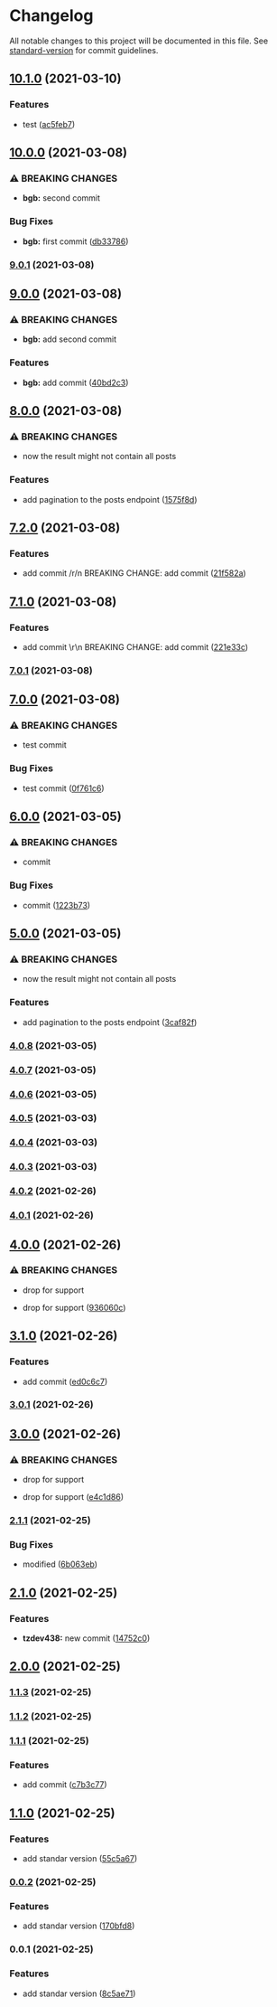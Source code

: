 # Changelog

All notable changes to this project will be documented in this file. See [standard-version](https://github.com/conventional-changelog/standard-version) for commit guidelines.

## [10.1.0](https://github.com/BrayantGB14/test/compare/v10.0.0...v10.1.0) (2021-03-10)


### Features

* test ([ac5feb7](https://github.com/BrayantGB14/test/commit/ac5feb7971064123fb6f30154632482e5fdb17f9))

## [10.0.0](https://github.com/BrayantGB14/test/compare/v9.0.1...v10.0.0) (2021-03-08)


### ⚠ BREAKING CHANGES

* **bgb:** second commit

### Bug Fixes

* **bgb:** first commit ([db33786](https://github.com/BrayantGB14/test/commit/db33786a69360d32214fe5937f9be102d565e49c))

### [9.0.1](https://github.com/BrayantGB14/test/compare/v9.0.0...v9.0.1) (2021-03-08)

## [9.0.0](https://github.com/BrayantGB14/test/compare/v8.0.0...v9.0.0) (2021-03-08)


### ⚠ BREAKING CHANGES

* **bgb:** add second commit

### Features

* **bgb:** add commit ([40bd2c3](https://github.com/BrayantGB14/test/commit/40bd2c39665001251d99e7054d98bdd1dd3664c1))

## [8.0.0](https://github.com/BrayantGB14/test/compare/v7.2.0...v8.0.0) (2021-03-08)


### ⚠ BREAKING CHANGES

* now the result might not contain all posts

### Features

* add pagination to the posts endpoint ([1575f8d](https://github.com/BrayantGB14/test/commit/1575f8d787e5717b2ca78e193c40f6941b83be56))

## [7.2.0](https://github.com/BrayantGB14/test/compare/v7.1.0...v7.2.0) (2021-03-08)


### Features

* add commit /r/n BREAKING CHANGE: add commit ([21f582a](https://github.com/BrayantGB14/test/commit/21f582ac20512ab16840b6a5844b5c64f514ad5e))

## [7.1.0](https://github.com/BrayantGB14/test/compare/v7.0.1...v7.1.0) (2021-03-08)


### Features

* add commit \r\n BREAKING CHANGE: add commit ([221e33c](https://github.com/BrayantGB14/test/commit/221e33cee24918a6009218ce7c8fd46dca5c10e7))

### [7.0.1](https://github.com/BrayantGB14/test/compare/v7.0.0...v7.0.1) (2021-03-08)

## [7.0.0](https://github.com/BrayantGB14/test/compare/v6.0.0...v7.0.0) (2021-03-08)


### ⚠ BREAKING CHANGES

* test commit

### Bug Fixes

* test commit ([0f761c6](https://github.com/BrayantGB14/test/commit/0f761c661381759a94af2dac1194e614f8a7e3b2))

## [6.0.0](https://github.com/BrayantGB14/test/compare/v5.0.0...v6.0.0) (2021-03-05)


### ⚠ BREAKING CHANGES

* commit

### Bug Fixes

* commit ([1223b73](https://github.com/BrayantGB14/test/commit/1223b732918cb5e849dd57638435609bb0237076))

## [5.0.0](https://github.com/BrayantGB14/test/compare/v4.0.8...v5.0.0) (2021-03-05)


### ⚠ BREAKING CHANGES

* now the result might not contain all posts

### Features

* add pagination to the posts endpoint ([3caf82f](https://github.com/BrayantGB14/test/commit/3caf82ffe692a43f4c413fe3aefc880d6d6fbeae))

### [4.0.8](https://github.com/BrayantGB14/test/compare/v4.0.7...v4.0.8) (2021-03-05)

### [4.0.7](https://github.com/BrayantGB14/test/compare/v4.0.6...v4.0.7) (2021-03-05)

### [4.0.6](https://github.com/BrayantGB14/test/compare/v4.0.5...v4.0.6) (2021-03-05)

### [4.0.5](https://github.com/BrayantGB14/test/compare/v4.0.4...v4.0.5) (2021-03-03)

### [4.0.4](https://github.com/BrayantGB14/test/compare/v4.0.3...v4.0.4) (2021-03-03)

### [4.0.3](https://github.com/BrayantGB14/test/compare/v4.0.2...v4.0.3) (2021-03-03)

### [4.0.2](https://github.com/BrayantGB14/test/compare/v4.0.1...v4.0.2) (2021-02-26)

### [4.0.1](https://github.com/BrayantGB14/test/compare/v4.0.0...v4.0.1) (2021-02-26)

## [4.0.0](https://github.com/BrayantGB14/test/compare/v3.1.0...v4.0.0) (2021-02-26)


### ⚠ BREAKING CHANGES

* drop for support

* drop for support ([936060c](https://github.com/BrayantGB14/test/commit/936060c364a01a3a0d92a8569bf05cc23fe3f605))

## [3.1.0](https://github.com/BrayantGB14/test/compare/v3.0.1...v3.1.0) (2021-02-26)


### Features

* add commit ([ed0c6c7](https://github.com/BrayantGB14/test/commit/ed0c6c75980856063f70ef65443bd9ebb619b072))

### [3.0.1](https://github.com/BrayantGB14/test/compare/v3.0.0...v3.0.1) (2021-02-26)

## [3.0.0](https://github.com/BrayantGB14/test/compare/v2.1.1...v3.0.0) (2021-02-26)


### ⚠ BREAKING CHANGES

* drop for support

* drop for support ([e4c1d86](https://github.com/BrayantGB14/test/commit/e4c1d8642263a5ffed7ce4e3515ee786551387e9))

### [2.1.1](https://github.com/BrayantGB14/test/compare/v2.1.0...v2.1.1) (2021-02-25)


### Bug Fixes

* modified ([6b063eb](https://github.com/BrayantGB14/test/commit/6b063eb39fd2433cf7177f1e08e2768eee0f2ea3))

## [2.1.0](https://github.com/BrayantGB14/test/compare/v2.0.0...v2.1.0) (2021-02-25)


### Features

* **tzdev438:** new commit ([14752c0](https://github.com/BrayantGB14/test/commit/14752c01dea47c6e6ea3c8de8201d156dc84269c))

## [2.0.0](https://github.com/BrayantGB14/test/compare/v1.1.3...v2.0.0) (2021-02-25)

### [1.1.3](https://github.com/BrayantGB14/test/compare/v1.1.2...v1.1.3) (2021-02-25)

### [1.1.2](https://github.com/BrayantGB14/test/compare/v1.1.1...v1.1.2) (2021-02-25)

### [1.1.1](https://github.com/BrayantGB14/test/compare/v1.1.0...v1.1.1) (2021-02-25)


### Features

* add commit ([c7b3c77](https://github.com/BrayantGB14/test/commit/c7b3c773dbddc760110a496883a0043a2b37c987))

## [1.1.0](https://github.com/BrayantGB14/test/compare/v0.0.2...v1.1.0) (2021-02-25)


### Features

* add standar version ([55c5a67](https://github.com/BrayantGB14/test/commit/55c5a67e87061185621c05798ca3d0eb8e1b02b3))

### [0.0.2](https://github.com/BrayantGB14/test/compare/v0.0.1...v0.0.2) (2021-02-25)


### Features

* add standar version ([170bfd8](https://github.com/BrayantGB14/test/commit/170bfd87dfad90ef7190d10e2f14f326a3360cc8))

### 0.0.1 (2021-02-25)


### Features

* add standar version ([8c5ae71](https://github.com/BrayantGB14/test/commit/8c5ae711a55a19a036cc27b860dcb1697fae6630))
